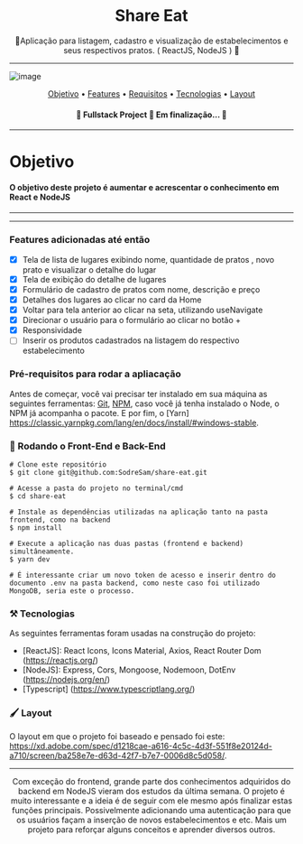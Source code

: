 
<h1  align="center"> Share Eat </h1>


<p align="center">🚀Aplicação para listagem, cadastro e visualização de estabelecimentos e seus respectivos pratos. ( ReactJS, NodeJS ) 🚀</p>

<hr>

![image](https://user-images.githubusercontent.com/54036338/173142973-ad3a7cab-9e18-404c-997e-c10e3e604418.png)


<p align="center">
 <a href="#objetivo">Objetivo</a> •
 <a href="#features">Features</a> • 
 <a href="#requisitos">Requisitos</a> •
 <a href="#tecnologias">Tecnologias</a> •
 <a href="#layout">Layout</a>
</p>

<h4 align="center"> 
	🚧  Fullstack Project 🚀 Em finalização...  🚧
</h4>
<hr>
<div id="objetivo">
	<h1>Objetivo</h1>
  <h4>O objetivo deste projeto é aumentar e acrescentar o conhecimento em React e NodeJS</h4>

</div>

<hr>

</div>
<hr>

<div id="features"> 

   ### Features adicionadas até então

- [x] Tela de lista de lugares exibindo nome, quantidade de pratos , novo prato e visualizar o detalhe do lugar
- [x] Tela de exibição do detalhe de lugares
- [x] Formulário de cadastro de pratos com nome, descrição e preço
- [x] Detalhes dos lugares ao clicar no card da Home
- [x] Voltar para tela anterior ao clicar na seta, utilizando useNavigate
- [x] Direcionar o usuário para o formulário ao clicar no botão +
- [x] Responsividade
- [ ] Inserir os produtos cadastrados na listagem do respectivo estabelecimento
</div>


<div id="requisitos">
	
### Pré-requisitos para rodar a apliacação

Antes de começar, você vai precisar ter instalado em sua máquina as seguintes ferramentas:
[Git](https://git-scm.com), [NPM](https://docs.npmjs.com/cli/v6/commands/npm-install), caso você já tenha instalado o Node, o NPM já acompanha o pacote. E por fim, o [Yarn] https://classic.yarnpkg.com/lang/en/docs/install/#windows-stable.

### 🎲 Rodando o Front-End e Back-End

``` 
# Clone este repositório
$ git clone git@github.com:SodreSam/share-eat.git

# Acesse a pasta do projeto no terminal/cmd
$ cd share-eat

# Instale as dependências utilizadas na aplicação tanto na pasta frontend, como na backend
$ npm install

# Execute a aplicação nas duas pastas (frontend e backend) simultâneamente. 
$ yarn dev
	
# É interessante criar um novo token de acesso e inserir dentro do documento .env na pasta backend, como neste caso foi utilizado MongoDB, seria este o processo.

```
</div>

<div id ="tecnologias">

 ### ⚒️ Tecnologias

As seguintes ferramentas foram usadas na construção do projeto:

- [ReactJS]: React Icons, Icons Material, Axios, React Router Dom (https://reactjs.org/)
- [NodeJS]: Express, Cors, Mongoose, Nodemoon, DotEnv (https://nodejs.org/en/)
- [Typescript] (https://www.typescriptlang.org/)


</div>


<div id="layout">
	
###  🖌 Layout
	
 O layout em que o projeto foi baseado e pensado foi este: https://xd.adobe.com/spec/d1218cae-a616-4c5c-4d3f-551f8e20124d-a710/screen/ba258e7e-d63d-42f7-b7e7-0006d8c5d058/.
 </h4>
	
</div>

<hr>


<p align="center">Com exceção do frontend, grande parte dos conhecimentos adquiridos do backend em NodeJS vieram dos estudos da última semana. O projeto é muito interessante e a ideia é de seguir com ele mesmo após finalizar estas funções principais. Possivelmente adicionando uma autenticação para que os usuários façam a inserção de novos estabelecimentos e etc. Mais um projeto para reforçar alguns conceitos e aprender diversos outros.</p>
	
